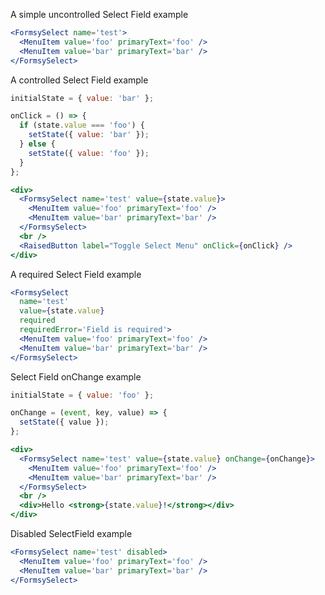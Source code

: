 A simple uncontrolled Select Field example
```jsx
<FormsySelect name='test'>
  <MenuItem value='foo' primaryText='foo' />
  <MenuItem value='bar' primaryText='bar' />
</FormsySelect>
```

A controlled Select Field example
```jsx
initialState = { value: 'bar' };

onClick = () => {
  if (state.value === 'foo') {
    setState({ value: 'bar' });
  } else {
    setState({ value: 'foo' });
  }
};

<div>
  <FormsySelect name='test' value={state.value}>
    <MenuItem value='foo' primaryText='foo' />
    <MenuItem value='bar' primaryText='bar' />
  </FormsySelect>
  <br />
  <RaisedButton label="Toggle Select Menu" onClick={onClick} />
</div>
```

A required Select Field example
```jsx
<FormsySelect
  name='test'
  value={state.value}
  required
  requiredError='Field is required'>
  <MenuItem value='foo' primaryText='foo' />
  <MenuItem value='bar' primaryText='bar' />
</FormsySelect>
```

Select Field onChange example
```jsx
initialState = { value: 'foo' };

onChange = (event, key, value) => {
  setState({ value });
};

<div>
  <FormsySelect name='test' value={state.value} onChange={onChange}>
    <MenuItem value='foo' primaryText='foo' />
    <MenuItem value='bar' primaryText='bar' />
  </FormsySelect>
  <br />
  <div>Hello <strong>{state.value}!</strong></div>
</div>
```

Disabled SelectField example
```jsx
<FormsySelect name='test' disabled>
  <MenuItem value='foo' primaryText='foo' />
  <MenuItem value='bar' primaryText='bar' />
</FormsySelect>
```
